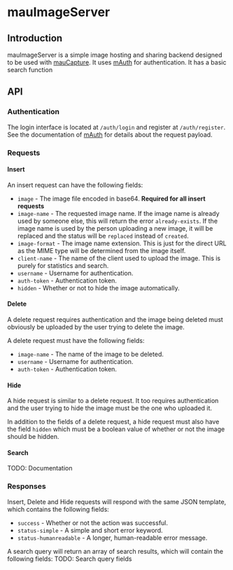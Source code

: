 # mauImageServer
## Introduction
mauImageServer is a simple image hosting and sharing backend designed to be used with [mauCapture](https://git.maunium.net/Tulir293/maucapture2). It uses [mAuth](https://git.maunium.net/Tulir293/mauth) for authentication. It has a basic search function

## API
### Authentication
The login interface is located at `/auth/login` and register at `/auth/register`. See the documentation of [mAuth](https://git.maunium.net/Tulir293/mauth) for details about the request payload.

### Requests
#### Insert
An insert request can have the following fields:
 * `image` - The image file encoded in base64. **Required for all insert requests**
 * `image-name` - The requested image name. If the image name is already used by someone else, this will return the error `already-exists`. If the image name is used by the person uploading a new image, it will be replaced and the status will be `replaced` instead of `created`.
 * `image-format` - The image name extension. This is just for the direct URL as the MIME type will be determined from the image itself.
 * `client-name` - The name of the client used to upload the image. This is purely for statistics and search.
 * `username` - Username for authentication.
 * `auth-token` - Authentication token.
 * `hidden` - Whether or not to hide the image automatically.

#### Delete
A delete request requires authentication and the image being deleted must obviously be uploaded by the user trying to delete the image.

A delete request must have the following fields:
 * `image-name` - The name of the image to be deleted.
 * `username` - Username for authentication.
 * `auth-token` - Authentication token.

#### Hide
A hide request is similar to a delete request. It too requires authentication and the user trying to hide the image must be the one who uploaded it.

In addition to the fields of a delete request, a hide request must also have the field `hidden` which must be a boolean value of whether or not the image should be hidden.

#### Search
TODO: Documentation

### Responses
Insert, Delete and Hide requests will respond with the same JSON template, which contains the following fields:
 * `success` - Whether or not the action was successful.
 * `status-simple` - A simple and short error keyword.
 * `status-humanreadable` - A longer, human-readable error message.

A search query will return an array of search results, which will contain the following fields:
TODO: Search query fields
